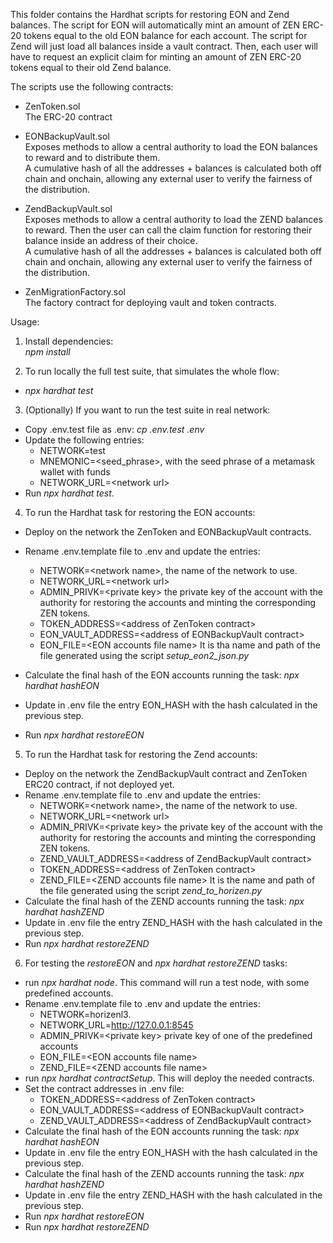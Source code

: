 This folder contains the Hardhat scripts for restoring EON and Zend balances.
The script for EON will automatically mint an amount of ZEN ERC-20 tokens equal to the old EON balance for each account.
The script for Zend will just load all balances inside a vault contract. Then, each user will have to request an explicit claim for minting an amount of ZEN ERC-20 tokens equal to their old Zend balance.

The scripts use the following contracts:

- ZenToken.sol<br>
The ERC-20 contract

- EONBackupVault.sol<br>
Exposes methods to allow a central authority to load the EON balances to reward and to distribute them.<br>
A cumulative hash of all the addresses + balances is calculated both off chain and onchain, allowing any external user to verify the fairness of the distribution.

- ZendBackupVault.sol<br>
Exposes methods to allow a central authority to load the ZEND balances to reward. Then the user can call the claim function for restoring their balance inside an address of their choice.<br>
A cumulative hash of all the addresses + balances is calculated both off chain and onchain, allowing any external user to verify the fairness of the distribution.

- ZenMigrationFactory.sol<br>
The factory contract for deploying vault and token contracts.

Usage:

1. Install dependencies:<br>
<i>npm install</i>

2. To run locally the full test suite, that simulates the whole flow:<br>
- <i>npx hardhat test</i>

3. (Optionally) If you want to run the test suite in real network:
- Copy .env.test file as .env: <i>cp .env.test .env</i>
- Update the following entries: 
   - NETWORK=test
   - MNEMONIC=<seed_phrase>, with the seed phrase of a metamask wallet with funds
   - NETWORK_URL=\<network url\>
- Run <i>npx hardhat test</i>.

4. To run the Hardhat task for restoring the EON accounts:<br>
- Deploy on the network the ZenToken and EONBackupVault contracts.  
- Rename .env.template file to .env and update the entries: 
    - NETWORK=\<network name\>, the name of the network to use. 
    - NETWORK_URL=\<network url\>
    - ADMIN_PRIVK=\<private key\> the private key of the account with the authority for restoring the accounts and minting the corresponding ZEN tokens. 
    - TOKEN_ADDRESS=\<address of ZenToken contract\>
    - EON_VAULT_ADDRESS=\<address of EONBackupVault contract\>
    - EON_FILE=\<EON accounts file name\> It is tha name and path of the file generated using the script  <i>setup_eon2_json.py</i>

- Calculate the final hash of the EON accounts running the task:
   <i>npx hardhat hashEON</i>
- Update in .env file the entry EON_HASH with the hash calculated in the previous step.
- Run <i>npx hardhat restoreEON</i>

5. To run the Hardhat task for restoring the Zend accounts:<br>
- Deploy on the network the ZendBackupVault contract and ZenToken ERC20 contract, if not deployed yet.  
- Rename .env.template file to .env and update the entries: 
    - NETWORK=\<network name\>, the name of the network to use. 
    - NETWORK_URL=\<network url\>
    - ADMIN_PRIVK=\<private key\> the private key of the account with the authority for restoring the accounts and minting the corresponding ZEN tokens. 
    - ZEND_VAULT_ADDRESS=\<address of ZendBackupVault contract\>
    - TOKEN_ADDRESS=\<address of ZenToken contract\>
    - ZEND_FILE=\<ZEND accounts file name\> It is the name and path of the file generated using the script <i>zend_to_horizen.py</i>
- Calculate the final hash of the ZEND accounts running the task:
   <i>npx hardhat hashZEND</i>
- Update in .env file the entry ZEND_HASH with the hash calculated in the previous step.
- Run <i>npx hardhat restoreZEND</i>

6. For testing the <i>restoreEON</i> and <i>npx hardhat restoreZEND</i> tasks:
 - run <i>npx hardhat node</i>. This command will run a test node, with some predefined accounts.
 - Rename .env.template file to .env and update the entries: 
    - NETWORK=horizenl3. 
    - NETWORK_URL=http://127.0.0.1:8545
    - ADMIN_PRIVK=\<private key\> private key of one of the predefined accounts
    - EON_FILE=\<EON accounts file name\>
    - ZEND_FILE=\<ZEND accounts file name\>
 - run <i>npx hardhat contractSetup</i>. This will deploy the needed contracts. 
 - Set the contract addresses in .env file:
    - TOKEN_ADDRESS=\<address of ZenToken contract\>
    - EON_VAULT_ADDRESS=\<address of EONBackupVault contract\>
    - ZEND_VAULT_ADDRESS=\<address of ZendBackupVault contract\>
- Calculate the final hash of the EON accounts running the task:
   <i>npx hardhat hashEON</i>
- Update in .env file the entry EON_HASH with the hash calculated in the previous step.
- Calculate the final hash of the ZEND accounts running the task:
   <i>npx hardhat hashZEND</i>
- Update in .env file the entry ZEND_HASH with the hash calculated in the previous step.
- Run <i>npx hardhat restoreEON</i>
- Run <i>npx hardhat restoreZEND</i>

